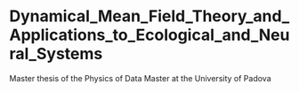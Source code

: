 # Dynamical_Mean_Field_Theory_and_Applications_to_Ecological_and_Neural_Systems
Master thesis of the Physics of Data Master at the University of Padova
